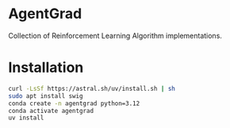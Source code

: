 # AgentGrad
Collection of Reinforcement Learning Algorithm implementations.

# Installation
```bash
curl -LsSf https://astral.sh/uv/install.sh | sh
sudo apt install swig
conda create -n agentgrad python=3.12
conda activate agentgrad
uv install
```